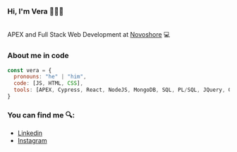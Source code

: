 ### Hi, I'm Vera 👋🧑‍💻

</br>APEX and Full Stack Web Development at <a href="https://www.novoshore.com/">Novoshore</a> 💻

### About me in code

```js
const vera = {
  pronouns: "he" | "him",
  code: [JS, HTML, CSS],
  tools: [APEX, Cypress, React, NodeJS, MongoDB, SQL, PL/SQL, JQuery, GIT, Jira, Confluence],
}
```

### You can find me 🔍:
- [Linkedin](https://www.linkedin.com/in/jvera95/)
- [Instagram](https://www.instagram.com/josevr_95/)

<!--
**JVera95/JVera95** is a ✨ _special_ ✨ repository because its `README.md` (this file) appears on your GitHub profile.

Here are some ideas to get you started:

- 🔭 I’m currently working on ...
- 🌱 I’m currently learning ...
- 👯 I’m looking to collaborate on ...
- 🤔 I’m looking for help with ...
- 💬 Ask me about ...
- 📫 How to reach me: ...
- 😄 Pronouns: ...
- ⚡ Fun fact: ...
-->
